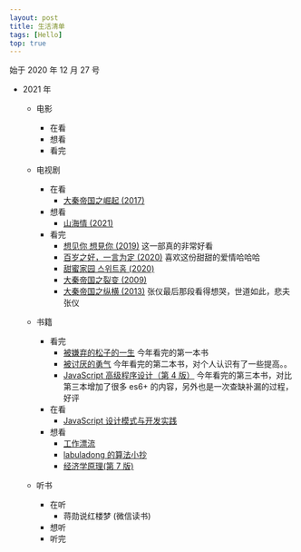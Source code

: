 ```yaml
---
layout: post
title: 生活清单
tags: [Hello]
top: true
---
```


始于 2020 年 12 月 27 号

- 2021 年

  - 电影

    - 在看
    - 想看
    - 看完

  - 电视剧

    - 在看
      - [大秦帝国之崛起 (2017)](https://movie.douban.com/subject/5923466/)
    - 想看
      - [山海情 (2021)](https://movie.douban.com/subject/35033654/)
    - 看完
      - [想见你 想見你 (2019)](https://movie.douban.com/subject/30468961/) 这一部真的非常好看
      - [百岁之好，一言为定 (2020)](https://movie.douban.com/subject/34822374/) 喜欢这份甜甜的爱情哈哈哈
      - [甜蜜家园 스위트홈 (2020)](https://movie.douban.com/subject/34858078/)
      - [大秦帝国之裂变 (2009)](https://movie.douban.com/subject/3114220/)
      - [大秦帝国之纵横 (2013)](https://movie.douban.com/subject/4858790/) 张仪最后那段看得想哭，世道如此，悲夫张仪

  - 书籍

    - 看完
      - [被嫌弃的松子的一生](https://book.douban.com/subject/25744411/) 今年看完的第一本书
      - [被讨厌的勇气](https://book.douban.com/subject/26369699/) 今年看完的第二本书，对个人认识有了一些提高。。
      - [JavaScript 高级程序设计（第 4 版）](https://book.douban.com/subject/35175321/?from=tag) 今年看完的第三本书，对比第三本增加了很多 es6+ 的内容，另外也是一次查缺补漏的过程，好评
    - 在看
      - [JavaScript 设计模式与开发实践](https://book.douban.com/subject/26382780/)
    - 想看
      - [工作漂流](https://book.douban.com/subject/33463965/)
      - [labuladong 的算法小抄](https://book.douban.com/subject/35252621/)
      - [经济学原理(第 7 版)](https://book.douban.com/subject/26435630/)

  - 听书
    - 在听
      - 蒋勋说红楼梦 (微信读书)
    - 想听
    - 听完
